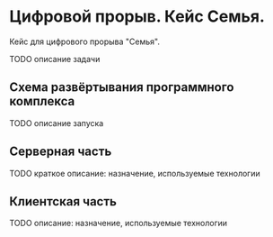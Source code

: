# Цифровой прорыв. Кейс Семья.

Кейс для цифрового прорыва "Семья".

TODO описание задачи

## Схема развёртывания программного комплекса

TODO описание запуска

## Серверная часть

TODO краткое описание: назначение, используемые технологии


## Клиентская часть

TODO описание: назначение, используемые технологии